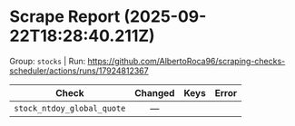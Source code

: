 # Scrape Report (2025-09-22T18:28:40.211Z)

Group: `stocks`  |  Run: https://github.com/AlbertoRoca96/scraping-checks-scheduler/actions/runs/17924812367

| Check | Changed | Keys | Error |
|---|:---:|:--|:--|
| `stock_ntdoy_global_quote` | — |  |  |
